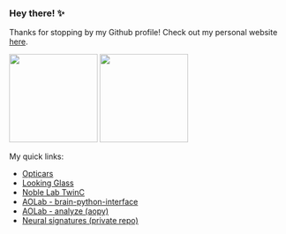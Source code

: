 ### Hey there! ✨
Thanks for stopping by my Github profile! Check out my personal website <a href = "https://crasgaitis.github.io/"> here</a>.

<img src = "https://github-readme-stats-eight-theta.vercel.app/api?username=crasgaitis&show_icons=true&theme=radical&include_all_commits=true&count_private=true" height='160'> <img src = "https://github-readme-stats.vercel.app/api/top-langs/?username=crasgaitis&hide_progress=true&theme=radical" height='160'>

My quick links:
- <a href = "https://github.com/crasgaitis/opticars"> Opticars </a>
- <a href = "https://github.com/crasgaitis/looking-glass"> Looking Glass </a>
- <a href = "https://github.com/Noble-Lab/2023_catraz_twinc-cis/tree/main">Noble Lab TwinC </a>
- <a href = "https://github.com/aolabNeuro/brain-python-interface"> AOLab - brain-python-interface </a>
- <a href = "https://github.com/aolabNeuro/analyze"> AOLab - analyze (aopy)
- <a href = "https://github.com/crasgaitis/neural_signatures"> Neural signatures (private repo) </a>

<!--
**crasgaitis/crasgaitis** is a ✨ _special_ ✨ repository because its `README.md` (this file) appears on your GitHub profile.

Here are some ideas to get you started:

- 🔭 I’m currently working on ...
- 🌱 I’m currently learning ...
- 👯 I’m looking to collaborate on ...
- 🤔 I’m looking for help with ...
- 💬 Ask me about ...
- 📫 How to reach me: ...
- 😄 Pronouns: ...
- ⚡ Fun fact: ...
-->
